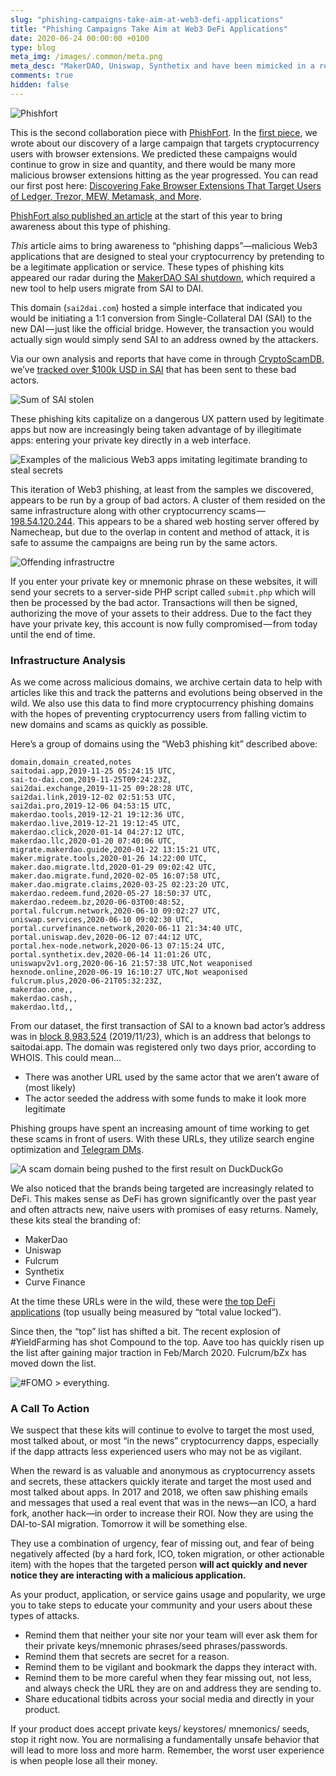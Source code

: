 ```yaml
---
slug: "phishing-campaigns-take-aim-at-web3-defi-applications"
title: "Phishing Campaigns Take Aim at Web3 DeFi Applications"
date: 2020-06-24 00:00:00 +0100
type: blog
meta_img: /images/.common/meta.png 
meta_desc: "MakerDAO, Uniswap, Synthetix and have been mimicked in a recent wave of phishing sites."
comments: true
hidden: false
---
```


![Phishfort](./images/phishing-campaigns-take-aim-at-web3-defi-applications/0.jpeg)

This is the second collaboration piece with [PhishFort](https://www.phishfort.com/). In the [first piece](/discovering-fake-browser-extensions-that-target-users-of-ledger-trezor-mew-metamask-and-more), we wrote about our discovery of a large campaign that targets cryptocurrency users with browser extensions. We predicted these campaigns would continue to grow in size and quantity, and there would be many more malicious browser extensions hitting as the year progressed. You can read our first post here: [Discovering Fake Browser Extensions That Target Users of Ledger, Trezor, MEW, Metamask, and More](/discovering-fake-browser-extensions-that-target-users-of-ledger-trezor-mew-metamask-and-more).

[PhishFort also published an article](https://www.phishfort.com/blog/web3-phishing-has-finally-arrived) at the start of this year to bring awareness about this type of phishing.

*This* article aims to bring awareness to “phishing dapps”—malicious Web3 applications that are designed to steal your cryptocurrency by pretending to be a legitimate application or service. These types of phishing kits appeared our radar during the [MakerDAO SAI shutdown](https://blog.makerdao.com/single-collateral-dai-to-multi-collateral-dai-upgrade-timeline-and-actions/), which required a new tool to help users migrate from SAI to DAI.

This domain (`sai2dai.com`) hosted a simple interface that indicated you would be initiating a 1:1 conversion from Single-Collateral DAI (SAI) to the new DAI — just like the official bridge. However, the transaction you would actually sign would simply send SAI to an address owned by the attackers.

Via our own analysis and reports that have come in through [CryptoScamDB](https://cryptoscamdb.org/), we’ve [tracked over $100k USD in SAI](https://explore.duneanalytics.com/queries/4922/source) that has been sent to these bad actors.

![Sum of SAI stolen](./images/phishing-campaigns-take-aim-at-web3-defi-applications/1.png)

These phishing kits capitalize on a dangerous UX pattern used by legitimate apps but now are increasingly being taken advantage of by illegitimate apps: entering your private key directly in a web interface.

![Examples of the malicious Web3 apps imitating legitimate branding to steal secrets](./images/phishing-campaigns-take-aim-at-web3-defi-applications/2.jpeg)

This iteration of Web3 phishing, at least from the samples we discovered, appears to be run by a group of bad actors. A cluster of them resided on the same infrastructure along with other cryptocurrency scams — [198.54.120.244](https://twitter.com/search?q=198.54.120.244%20from%3Acryptophishing&src=typed_query). This appears to be a shared web hosting server offered by Namecheap, but due to the overlap in content and method of attack, it is safe to assume the campaigns are being run by the same actors.

![Offending infrastructre](./images/phishing-campaigns-take-aim-at-web3-defi-applications/3.png)

If you enter your private key or mnemonic phrase on these websites, it will send your secrets to a server-side PHP script called `submit.php` which will then be processed by the bad actor. Transactions will then be signed, authorizing the move of your assets to their address. Due to the fact they have your private key, this account is now fully compromised — from today until the end of time.

### Infrastructure Analysis
As we come across malicious domains, we archive certain data to help with articles like this and track the patterns and evolutions being observed in the wild. We also use this data to find more cryptocurrency phishing domains with the hopes of preventing cryptocurrency users from falling victim to new domains and scams as quickly as possible.

Here’s a group of domains using the “Web3 phishing kit” described above:

```csv
domain,domain_created,notes
saitodai.app,2019-11-25 05:24:15 UTC,
sai-to-dai.com,2019-11-25T09:24:23Z,
sai2dai.exchange,2019-11-25 09:28:28 UTC, 
sai2dai.link,2019-12-02 02:51:53 UTC,
sai2dai.pro,2019-12-06 04:53:15 UTC,
makerdao.tools,2019-12-21 19:12:36 UTC,
makerdao.live,2019-12-21 19:12:45 UTC,
makerdao.click,2020-01-14 04:27:12 UTC,
makerdao.llc,2020-01-20 07:40:06 UTC,
migrate.makerdao.guide,2020-01-22 13:15:21 UTC,
maker.migrate.tools,2020-01-26 14:22:00 UTC,
maker.dao.migrate.ltd,2020-01-29 09:02:42 UTC,
maker.dao.migrate.fund,2020-02-05 16:07:58 UTC,
maker.dao.migrate.claims,2020-03-25 02:23:20 UTC,
makerdao.redeem.fund,2020-05-27 18:50:37 UTC,
makerdao.redeem.bz,2020-06-03T00:48:52,
portal.fulcrum.network,2020-06-10 09:02:27 UTC,
uniswap.services,2020-06-10 09:02:30 UTC,
portal.curvefinance.network,2020-06-11 21:34:40 UTC,
portal.uniswap.dev,2020-06-12 07:44:12 UTC,
portal.hex-node.network,2020-06-13 07:15:24 UTC,
portal.synthetix.dev,2020-06-14 11:01:26 UTC,
uniswapv2v1.org,2020-06-16 21:57:38 UTC,Not weaponised
hexnode.online,2020-06-19 16:10:27 UTC,Not weaponised
fulcrum.plus,2020-06-21T05:32:23Z,
makerdao.one,,
makerdao.cash,, 
makerdao.ltd,,
```

From our dataset, the first transaction of SAI to a known bad actor’s address was in [block 8,983,524](https://etherscan.io/tx/0x7a486b985f1a64cb56fef9e95b9e4904cf88de306fe4a292dd50dcd5ed57a5b2) (2019/11/23), which is an address that belongs to saitodai.app. The domain was registered only two days prior, according to WHOIS. This could mean...

* There was another URL used by the same actor that we aren’t aware of (most likely)
* The actor seeded the address with some funds to make it look more legitimate

Phishing groups have spent an increasing amount of time working to get these scams in front of users. With these URLs, they utilize search engine optimization and [Telegram DMs](https://twitter.com/RichardHeartWin/status/1273592394295005195).

![A scam domain being pushed to the first result on DuckDuckGo](./images/phishing-campaigns-take-aim-at-web3-defi-applications/4.png)

We also noticed that the brands being targeted are increasingly related to DeFi. This makes sense as DeFi has grown significantly over the past year and often attracts new, naive users with promises of easy returns. Namely, these kits steal the branding of:

* MakerDao
* Uniswap
* Fulcrum
* Synthetix
* Curve Finance

At the time these URLs were in the wild, these were [the top DeFi applications](https://defipulse.com/) (top usually being measured by “total value locked”).

Since then, the “top” list has shifted a bit. The recent explosion of #YieldFarming has shot Compound to the top. Aave too has quickly risen up the list after gaining major traction in Feb/March 2020. Fulcrum/bZx has moved down the list.

![#FOMO > everything.](./images/phishing-campaigns-take-aim-at-web3-defi-applications/5.png)

### A Call To Action
We suspect that these kits will continue to evolve to target the most used, most talked about, or most “in the news” cryptocurrency dapps, especially if the dapp attracts less experienced users who may not be as vigilant.

When the reward is as valuable and anonymous as cryptocurrency assets and secrets, these attackers quickly iterate and target the most used and most talked about apps. In 2017 and 2018, we often saw phishing emails and messages that used a real event that was in the news—an ICO, a hard fork, another hack—in order to increase their ROI. Now they are using the DAI-to-SAI migration. Tomorrow it will be something else.

They use a combination of urgency, fear of missing out, and fear of being negatively affected (by a hard fork, ICO, token migration, or other actionable item) with the hopes that the targeted person **will act quickly and never notice they are interacting with a malicious application.**

As your product, application, or service gains usage and popularity, we urge you to take steps to educate your community and your users about these types of attacks.

* Remind them that neither your site nor your team will ever ask them for their private keys/mnemonic phrases/seed phrases/passwords.
* Remind them that secrets are secret for a reason.
* Remind them to be vigilant and bookmark the dapps they interact with.
* Remind them to be more careful when they fear missing out, not less, and always check the URL they are on and address they are sending to.
* Share educational tidbits across your social media and directly in your product.

If your product does accept private keys/ keystores/ mnemonics/ seeds, stop it right now. You are normalising a fundamentally unsafe behavior that will lead to more loss and more harm. Remember, the worst user experience is when people lose all their money.